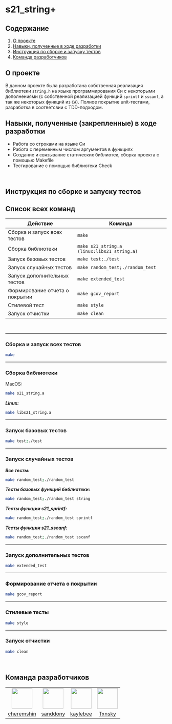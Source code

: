 # s21_string+

## Содержание

1. [О проекте](#о-проекте)
2. [Навыки, полученные в ходе разработки](#навыки-полученные-закрепленные-в-ходе-разработки)
3. [Инструкция по сборке и запуску тестов](#инструкция-по-сборке-и-запуску-тестов)
4. [Команда разработчиков](#команда-разработчиков)

## О проекте

В данном проекте была разработана собственная реализация библиотеки `string.h` на языке программирования Си с некоторыми дополнениями (с собственной реализацией функций `sprintf` и `sscanf`, а так же некоторых функций из `C#`). Полное покрытие unit-тестами, разработка в соответсвии с TDD-подходом.

## Навыки, полученные (закрепленные) в ходе разработки
- Работа со строками на языке Си
- Работа с переменным числом аргументов в функциях
- Создание и связывание статических библиотек, сборка проекта с помощью Makefile
- Тестирование с помощью библиотеки Check

<br>

## Инструкция по сборке и запуску тестов
## Список всех команд

| Действие                       | Команда                                         |
| ------------------------------ | ----------------------------------------------- |
| Сборка и запуск всех тестов    | `make`                                          |
| Сборка библиотеки              | `make s21_string.a (linux:libs21_string.a)`     |
| Запуск базовых тестов          | `make test;./test`                              |
| Запуск случайных тестов        | `make random_test;./random_test`                |
| Запуск дополнительных тестов   | `make extended_test`                            |
| Формирование отчета о покрытии | `make gcov_report`                              |
| Стилевой тест                  | `make style`                                    |
| Запуск отчистки                | `make clean`                                    |

<br>

---

### Сборка и запуск всех тестов

```bash
make
```

---

### Сборка библиотеки

MacOS:

```bash
make s21_string.a
```

*__Linux:__*

```bash
make libs21_string.a
```

---

### Запуск базовых тестов

```bash
make test;./test
```

---

### Запуск случайных тестов

*__Все тесты:__*

```bash
make random_test;./random_test
```

*__Тесты базовых функций библиотеки:__*

```bash
make random_test;./random_test string
```

*__Тесты функции s21_sprintf:__*

```bash
make random_test;./random_test sprintf
```

*__Тесты функции s21_sscanf:__*

```bash
make random_test;./random_test sscanf
```

---

### Запуск дополнительных тестов

```bash
make extended_test
```

---

### Формирование отчета о покрытии

```bash
make gcov_report
```

---

### Стилевые тесты

```bash
make style
```

---

### Запуск отчистки

```bash
make clean
```

<br>

## Команда разработчиков

<table>
    <tbody>
        <tr>
            <td align="center" valign="middle">
                <a href="https://github.com/cheremshin" title="cheremshin">
                    <img valign="middle" width="64px" height="64px" src="https://avatars.githubusercontent.com/u/91583699?v=4">
                </a>
            </td>
            <td align="center" valign="middle">
                <a href="https://github.com/sanddony" title="sanddony">
                    <img valign="middle" width="64px" height="64px" src="https://avatars.githubusercontent.com/u/42729400?v=4">
                </a>
            </td>
            <td align="center" valign="middle">
                <a href="https://github.com/kaylebee" title="kaylebee">
                    <img valign="middle" width="64px" height="64px" src="https://avatars.githubusercontent.com/u/111429825?v=4">
                </a>
            </td>
            <td align="center" valign="middle">
                <a href="https://github.com/Txnsky" title="Txnsky">
                    <img valign="middle" width="64px" height="64px" src="https://avatars.githubusercontent.com/u/126697890?v=4">
                </a>
            </td>
        </tr>
        <tr>
            <td align="center" valign="middle">
                <a href="https://github.com/cheremshin" title="cheremshin">cheremshin</a>
            </td>
            <td align="center" valign="middle">
                <a href="https://github.com/sanddony" title="sanddony">sanddony</a>
            </td>
            <td align="center" valign="middle">
                <a href="https://github.com/kaylebee" title="kaylebee">kaylebee</a>
            </td>
            <td align="center" valign="middle">
                <a href="https://github.com/Txnsky" title="Txnsky">Txnsky</a>
            </td>
        </tr>
    </tbody>
</table>
